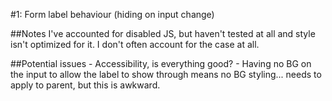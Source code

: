 #1: Form label behaviour (hiding on input change)
	
##Notes
	I've accounted for disabled JS, but haven't tested at all and style
	isn't optimized for it. I don't often account for the case at all.
	
##Potential issues
	- Accessibility, is everything good?
	- Having no BG on the input to allow the label to show through means no
	BG styling... needs to apply to parent, but this is awkward.